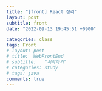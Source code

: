 ```yaml
---
title: "[front] React 정리"
layout: post
subtitle: front
date: "2022-09-13 19:45:51 +0900"

categories: class
tags: Front
# layout: post
# title:  WebFrontEnd
# subtitle:   "시작하기"
# categories: study
# tags: java
comments: true
---
```

